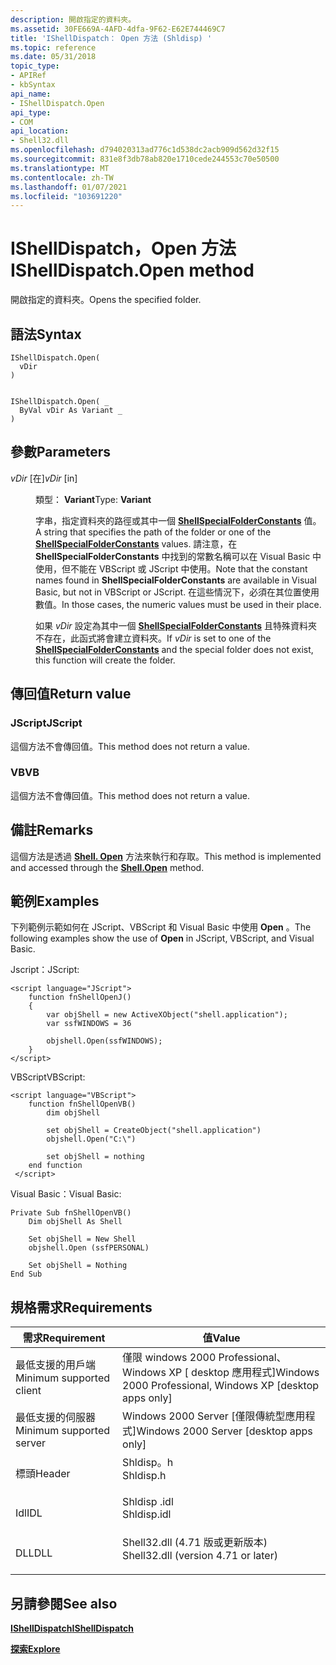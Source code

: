```yaml
---
description: 開啟指定的資料夾。
ms.assetid: 30FE669A-4AFD-4dfa-9F62-E62E744469C7
title: 'IShellDispatch： Open 方法 (Shldisp) '
ms.topic: reference
ms.date: 05/31/2018
topic_type:
- APIRef
- kbSyntax
api_name:
- IShellDispatch.Open
api_type:
- COM
api_location:
- Shell32.dll
ms.openlocfilehash: d794020313ad776c1d538dc2acb909d562d32f15
ms.sourcegitcommit: 831e8f3db78ab820e1710cede244553c70e50500
ms.translationtype: MT
ms.contentlocale: zh-TW
ms.lasthandoff: 01/07/2021
ms.locfileid: "103691220"
---
```

# <a name="ishelldispatchopen-method"></a><span data-ttu-id="fd107-103">IShellDispatch，Open 方法</span><span class="sxs-lookup"><span data-stu-id="fd107-103">IShellDispatch.Open method</span></span>

<span data-ttu-id="fd107-104">開啟指定的資料夾。</span><span class="sxs-lookup"><span data-stu-id="fd107-104">Opens the specified folder.</span></span>

## <a name="syntax"></a><span data-ttu-id="fd107-105">語法</span><span class="sxs-lookup"><span data-stu-id="fd107-105">Syntax</span></span>


```JScript
IShellDispatch.Open(
  vDir
)
```


```VB

IShellDispatch.Open( _
  ByVal vDir As Variant _
)
```





## <a name="parameters"></a><span data-ttu-id="fd107-106">參數</span><span class="sxs-lookup"><span data-stu-id="fd107-106">Parameters</span></span>

<dl> <dt>

<span data-ttu-id="fd107-107">*vDir* \[在\]</span><span class="sxs-lookup"><span data-stu-id="fd107-107">*vDir* \[in\]</span></span>
</dt> <dd>

<span data-ttu-id="fd107-108">類型： **Variant**</span><span class="sxs-lookup"><span data-stu-id="fd107-108">Type: **Variant**</span></span>

<span data-ttu-id="fd107-109">字串，指定資料夾的路徑或其中一個 [**ShellSpecialFolderConstants**](/windows/desktop/api/Shldisp/ne-shldisp-shellspecialfolderconstants) 值。</span><span class="sxs-lookup"><span data-stu-id="fd107-109">A string that specifies the path of the folder or one of the [**ShellSpecialFolderConstants**](/windows/desktop/api/Shldisp/ne-shldisp-shellspecialfolderconstants) values.</span></span> <span data-ttu-id="fd107-110">請注意，在 **ShellSpecialFolderConstants** 中找到的常數名稱可以在 Visual Basic 中使用，但不能在 VBScript 或 JScript 中使用。</span><span class="sxs-lookup"><span data-stu-id="fd107-110">Note that the constant names found in **ShellSpecialFolderConstants** are available in Visual Basic, but not in VBScript or JScript.</span></span> <span data-ttu-id="fd107-111">在這些情況下，必須在其位置使用數值。</span><span class="sxs-lookup"><span data-stu-id="fd107-111">In those cases, the numeric values must be used in their place.</span></span>

<span data-ttu-id="fd107-112">如果 *vDir* 設定為其中一個 [**ShellSpecialFolderConstants**](/windows/desktop/api/Shldisp/ne-shldisp-shellspecialfolderconstants) 且特殊資料夾不存在，此函式將會建立資料夾。</span><span class="sxs-lookup"><span data-stu-id="fd107-112">If *vDir* is set to one of the [**ShellSpecialFolderConstants**](/windows/desktop/api/Shldisp/ne-shldisp-shellspecialfolderconstants) and the special folder does not exist, this function will create the folder.</span></span>

</dd> </dl>

## <a name="return-value"></a><span data-ttu-id="fd107-113">傳回值</span><span class="sxs-lookup"><span data-stu-id="fd107-113">Return value</span></span>

### <a name="jscript"></a><span data-ttu-id="fd107-114">JScript</span><span class="sxs-lookup"><span data-stu-id="fd107-114">JScript</span></span>

<span data-ttu-id="fd107-115">這個方法不會傳回值。</span><span class="sxs-lookup"><span data-stu-id="fd107-115">This method does not return a value.</span></span>

### <a name="vb"></a><span data-ttu-id="fd107-116">VB</span><span class="sxs-lookup"><span data-stu-id="fd107-116">VB</span></span>

<span data-ttu-id="fd107-117">這個方法不會傳回值。</span><span class="sxs-lookup"><span data-stu-id="fd107-117">This method does not return a value.</span></span>

## <a name="remarks"></a><span data-ttu-id="fd107-118">備註</span><span class="sxs-lookup"><span data-stu-id="fd107-118">Remarks</span></span>

<span data-ttu-id="fd107-119">這個方法是透過 [**Shell. Open**](shell-open.md) 方法來執行和存取。</span><span class="sxs-lookup"><span data-stu-id="fd107-119">This method is implemented and accessed through the [**Shell.Open**](shell-open.md) method.</span></span>

## <a name="examples"></a><span data-ttu-id="fd107-120">範例</span><span class="sxs-lookup"><span data-stu-id="fd107-120">Examples</span></span>

<span data-ttu-id="fd107-121">下列範例示範如何在 JScript、VBScript 和 Visual Basic 中使用 **Open** 。</span><span class="sxs-lookup"><span data-stu-id="fd107-121">The following examples show the use of **Open** in JScript, VBScript, and Visual Basic.</span></span>

<span data-ttu-id="fd107-122">Jscript：</span><span class="sxs-lookup"><span data-stu-id="fd107-122">JScript:</span></span>


```JScript
<script language="JScript">
    function fnShellOpenJ()
    {
        var objShell = new ActiveXObject("shell.application");
        var ssfWINDOWS = 36
        
        objshell.Open(ssfWINDOWS);
    }
</script>
```



<span data-ttu-id="fd107-123">VBScript</span><span class="sxs-lookup"><span data-stu-id="fd107-123">VBScript:</span></span>


```VB
<script language="VBScript">
    function fnShellOpenVB()
        dim objShell
        
        set objShell = CreateObject("shell.application")
        objshell.Open("C:\")

        set objShell = nothing
    end function
 </script>
```



<span data-ttu-id="fd107-124">Visual Basic：</span><span class="sxs-lookup"><span data-stu-id="fd107-124">Visual Basic:</span></span>


```VB
Private Sub fnShellOpenVB()
    Dim objShell As Shell
    
    Set objShell = New Shell
    objshell.Open (ssfPERSONAL)

    Set objShell = Nothing
End Sub
```



## <a name="requirements"></a><span data-ttu-id="fd107-125">規格需求</span><span class="sxs-lookup"><span data-stu-id="fd107-125">Requirements</span></span>



| <span data-ttu-id="fd107-126">需求</span><span class="sxs-lookup"><span data-stu-id="fd107-126">Requirement</span></span> | <span data-ttu-id="fd107-127">值</span><span class="sxs-lookup"><span data-stu-id="fd107-127">Value</span></span> |
|-------------------------------------|----------------------------------------------------------------------------------------------------------------|
| <span data-ttu-id="fd107-128">最低支援的用戶端</span><span class="sxs-lookup"><span data-stu-id="fd107-128">Minimum supported client</span></span><br/> | <span data-ttu-id="fd107-129">僅限 windows 2000 Professional、Windows XP \[ desktop 應用程式\]</span><span class="sxs-lookup"><span data-stu-id="fd107-129">Windows 2000 Professional, Windows XP \[desktop apps only\]</span></span><br/>                                         |
| <span data-ttu-id="fd107-130">最低支援的伺服器</span><span class="sxs-lookup"><span data-stu-id="fd107-130">Minimum supported server</span></span><br/> | <span data-ttu-id="fd107-131">Windows 2000 Server \[僅限傳統型應用程式\]</span><span class="sxs-lookup"><span data-stu-id="fd107-131">Windows 2000 Server \[desktop apps only\]</span></span><br/>                                                           |
| <span data-ttu-id="fd107-132">標頭</span><span class="sxs-lookup"><span data-stu-id="fd107-132">Header</span></span><br/>                   | <dl> <span data-ttu-id="fd107-133"><dt>Shldisp。h</dt></span><span class="sxs-lookup"><span data-stu-id="fd107-133"><dt>Shldisp.h</dt></span></span> </dl>                           |
| <span data-ttu-id="fd107-134">Idl</span><span class="sxs-lookup"><span data-stu-id="fd107-134">IDL</span></span><br/>                      | <dl> <span data-ttu-id="fd107-135"><dt>Shldisp .idl</dt></span><span class="sxs-lookup"><span data-stu-id="fd107-135"><dt>Shldisp.idl</dt></span></span> </dl>                         |
| <span data-ttu-id="fd107-136">DLL</span><span class="sxs-lookup"><span data-stu-id="fd107-136">DLL</span></span><br/>                      | <dl> <span data-ttu-id="fd107-137"><dt>Shell32.dll (4.71 版或更新版本) </dt></span><span class="sxs-lookup"><span data-stu-id="fd107-137"><dt>Shell32.dll (version 4.71 or later)</dt></span></span> </dl> |



## <a name="see-also"></a><span data-ttu-id="fd107-138">另請參閱</span><span class="sxs-lookup"><span data-stu-id="fd107-138">See also</span></span>

<dl> <dt>

[<span data-ttu-id="fd107-139">**IShellDispatch**</span><span class="sxs-lookup"><span data-stu-id="fd107-139">**IShellDispatch**</span></span>](ishelldispatch.md)
</dt> <dt>

[<span data-ttu-id="fd107-140">**探索**</span><span class="sxs-lookup"><span data-stu-id="fd107-140">**Explore**</span></span>](shell-explore.md)
</dt> </dl>

 

 




